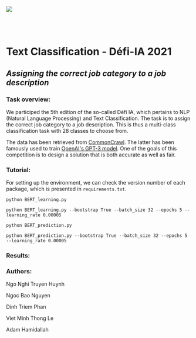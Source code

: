 <img align="left" src="https://github.com/nghitruyen/Text_Classification_Defi-IA-2021/blob/main/images/Logo_INSAvilletoulouse-RVB.png">
<br />
<br />
<br />
<br />

# Text Classification - Défi-IA 2021

## *Assigning the correct job category to a job description*

### Task overview:

We participed the 5th edition of the so-called Défi IA, which pertains to NLP (Natural Language Processing) and Text Classification. The task is to assign the correct job category to a job description. This is thus a multi-class classification task with 28 classes to choose from.

The data has been retrieved from [CommonCrawl](https://www.wikiwand.com/en/Common_Crawl). The latter has been famously used to train [OpenAI's GPT-3 model](https://www.wikiwand.com/en/GPT-3). One of the goals of this competition is to design a solution that is both accurate as well as fair.

### Tutorial:

For setting up the environment, we can check the version number of each package, which is presented in `requirements.txt`.

`python BERT_learning.py`

`python BERT_learning.py --bootstrap True --batch_size 32 --epochs 5 --learning_rate 0.00005`

`python BERT_prediction.py`

`python BERT_prediction.py --bootstrap True --batch_size 32 --epochs 5 --learning_rate 0.00005`

### Results:

### Authors:

Ngo Nghi Truyen Huynh

Ngoc Bao Nguyen

Dinh Triem Phan

Viet Minh Thong Le

Adam Hamidallah

